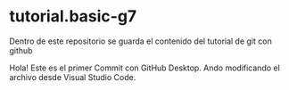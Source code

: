 # tutorial.basic-g7
Dentro de este repositorio se guarda el contenido del tutorial de git con github

Hola! Este es el primer Commit con GitHub Desktop.
Ando modificando el archivo desde Visual Studio Code.